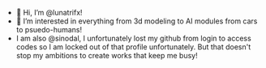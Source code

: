 - 👋 Hi, I’m @lunatrifx!
- 👀 I’m interested in everything from 3d modeling to AI modules from cars to psuedo-humans!
- I am also @sinodal, I unfortunately lost my github from login to access codes so I am locked out of that profile unfortunately. But that doesn't stop my ambitions to create works that keep me busy!
<!---
lunatrifx/lunatrifx is a ✨ special ✨ repository because its `README.md` (this file) appears on your GitHub profile.
You can click the Preview link to take a look at your changes.
--->
